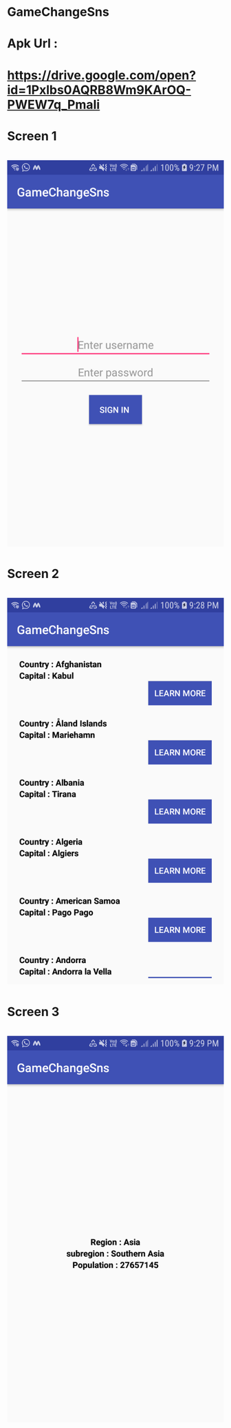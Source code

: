 # GameChangeSns

# Apk Url :   
# https://drive.google.com/open?id=1Pxlbs0AQRB8Wm9KArOQ-PWEW7q_PmaIi

# Screen 1
# ![Login Screen](https://github.com/vinaykumar2197/GameChangeSns/blob/master/sc_1.png)

# Screen 2
# ![Country List Screen](https://github.com/vinaykumar2197/GameChangeSns/blob/master/sc_2.png)

# Screen 3
# ![Summary Screen](https://github.com/vinaykumar2197/GameChangeSns/blob/master/sc_3.png)


